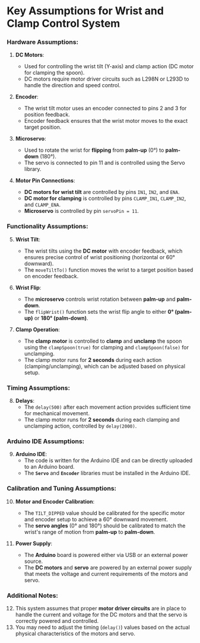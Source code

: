 # Key Assumptions for Wrist and Clamp Control System

### Hardware Assumptions:
1. **DC Motors**: 
   - Used for controlling the wrist tilt (Y-axis) and clamp action (DC motor for clamping the spoon).
   - DC motors require motor driver circuits such as L298N or L293D to handle the direction and speed control.

2. **Encoder**: 
   - The wrist tilt motor uses an encoder connected to pins 2 and 3 for position feedback.
   - Encoder feedback ensures that the wrist motor moves to the exact target position.

3. **Microservo**: 
   - Used to rotate the wrist for **flipping** from **palm-up** (0°) to **palm-down** (180°).
   - The servo is connected to pin 11 and is controlled using the Servo library.

4. **Motor Pin Connections**: 
   - **DC motors for wrist tilt** are controlled by pins `IN1`, `IN2`, and `ENA`.
   - **DC motor for clamping** is controlled by pins `CLAMP_IN1`, `CLAMP_IN2`, and `CLAMP_ENA`.
   - **Microservo** is controlled by pin `servoPin = 11`.

### Functionality Assumptions:
5. **Wrist Tilt**:
   - The wrist tilts using the **DC motor** with encoder feedback, which ensures precise control of wrist positioning (horizontal or 60° downward).
   - The `moveTiltTo()` function moves the wrist to a target position based on encoder feedback.

6. **Wrist Flip**:
   - The **microservo** controls wrist rotation between **palm-up** and **palm-down**.
   - The `flipWrist()` function sets the wrist flip angle to either **0° (palm-up)** or **180° (palm-down)**.

7. **Clamp Operation**:
   - The **clamp motor** is controlled to **clamp** and **unclamp** the spoon using the `clampSpoon(true)` for clamping and `clampSpoon(false)` for unclamping.
   - The clamp motor runs for **2 seconds** during each action (clamping/unclamping), which can be adjusted based on physical setup.

### Timing Assumptions:
8. **Delays**: 
   - The `delay(500)` after each movement action provides sufficient time for mechanical movement.
   - The clamp motor runs for **2 seconds** during each clamping and unclamping action, controlled by `delay(2000)`.

### Arduino IDE Assumptions:
9. **Arduino IDE**:
   - The code is written for the Arduino IDE and can be directly uploaded to an Arduino board.
   - The **`Servo`** and **`Encoder`** libraries must be installed in the Arduino IDE.

### Calibration and Tuning Assumptions:
10. **Motor and Encoder Calibration**:
    - The `TILT_DIPPED` value should be calibrated for the specific motor and encoder setup to achieve a 60° downward movement.
    - The **servo angles** (0° and 180°) should be calibrated to match the wrist's range of motion from **palm-up** to **palm-down**.

11. **Power Supply**:
    - The **Arduino** board is powered either via USB or an external power source.
    - The **DC motors** and **servo** are powered by an external power supply that meets the voltage and current requirements of the motors and servo.

### Additional Notes:
12. This system assumes that proper **motor driver circuits** are in place to handle the current and voltage for the DC motors and that the servo is correctly powered and controlled.
13. You may need to adjust the timing (`delay()`) values based on the actual physical characteristics of the motors and servo.
